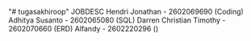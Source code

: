 "# tugasakhiroop" 
JOBDESC
Hendri Jonathan - 2602069690 (Coding)
Adhitya Susanto - 2602065080 (SQL)
Darren Christian Timothy - 2602070660 (ERD)
Alfandy - 2602220296 ()
